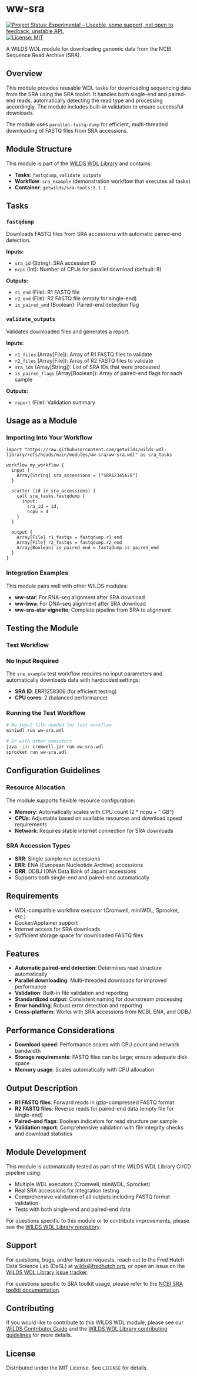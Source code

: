 # ww-sra
[![Project Status: Experimental – Useable, some support, not open to feedback, unstable API.](https://getwilds.org/badges/badges/experimental.svg)](https://getwilds.org/badges/#experimental)
[![License: MIT](https://img.shields.io/badge/License-MIT-yellow.svg)](https://opensource.org/licenses/MIT)

A WILDS WDL module for downloading genomic data from the NCBI Sequence Read Archive (SRA).

## Overview

This module provides reusable WDL tasks for downloading sequencing data from the SRA using the SRA toolkit. It handles both single-end and paired-end reads, automatically detecting the read type and processing accordingly. The module includes built-in validation to ensure successful downloads.

The module uses `parallel-fastq-dump` for efficient, multi-threaded downloading of FASTQ files from SRA accessions.

## Module Structure

This module is part of the [WILDS WDL Library](https://github.com/getwilds/wilds-wdl-library) and contains:

- **Tasks**: `fastqdump`, `validate_outputs`
- **Workflow**: `sra_example` (demonstration workflow that executes all tasks)
- **Container**: `getwilds/sra-tools:3.1.1`

## Tasks

### `fastqdump`
Downloads FASTQ files from SRA accessions with automatic paired-end detection.

**Inputs:**
- `sra_id` (String): SRA accession ID
- `ncpu` (Int): Number of CPUs for parallel download (default: 8)

**Outputs:**
- `r1_end` (File): R1 FASTQ file
- `r2_end` (File): R2 FASTQ file (empty for single-end)
- `is_paired_end` (Boolean): Paired-end detection flag

### `validate_outputs`
Validates downloaded files and generates a report.

**Inputs:**
- `r1_files` (Array[File]): Array of R1 FASTQ files to validate
- `r2_files` (Array[File]): Array of R2 FASTQ files to validate
- `sra_ids` (Array[String]): List of SRA IDs that were processed
- `is_paired_flags` (Array[Boolean]): Array of paired-end flags for each sample

**Outputs:**
- `report` (File): Validation summary

## Usage as a Module

### Importing into Your Workflow

```wdl
import "https://raw.githubusercontent.com/getwilds/wilds-wdl-library/refs/heads/main/modules/ww-sra/ww-sra.wdl" as sra_tasks

workflow my_workflow {
  input {
    Array[String] sra_accessions = ["SRR12345678"]
  }
  
  scatter (id in sra_accessions) {
    call sra_tasks.fastqdump {
      input: 
        sra_id = id,
        ncpu = 4
    }
  }
  
  output {
    Array[File] r1_fastqs = fastqdump.r1_end
    Array[File] r2_fastqs = fastqdump.r2_end
    Array[Boolean] is_paired_end = fastqdump.is_paired_end
  }
}
```

### Integration Examples

This module pairs well with other WILDS modules:
- **ww-star**: For RNA-seq alignment after SRA download
- **ww-bwa**: For DNA-seq alignment after SRA download
- **ww-sra-star vignette**: Complete pipeline from SRA to alignment

## Testing the Module

### Test Workflow

### No Input Required

The `sra_example` test workflow requires no input parameters and automatically downloads data with hardcoded settings:

- **SRA ID**: ERR1258306 (for efficient testing)
- **CPU cores**: 2 (balanced performance)

### Running the Test Workflow

```bash
# No input file needed for test workflow
miniwdl run ww-sra.wdl

# Or with other executors
java -jar cromwell.jar run ww-sra.wdl
sprocket run ww-sra.wdl
```

## Configuration Guidelines

### Resource Allocation

The module supports flexible resource configuration:
- **Memory**: Automatically scales with CPU count (2 * ncpu + " GB")
- **CPUs**: Adjustable based on available resources and download speed requirements
- **Network**: Requires stable internet connection for SRA downloads

### SRA Accession Types

- **SRR**: Single sample run accessions
- **ERR**: ENA (European Nucleotide Archive) accessions
- **DRR**: DDBJ (DNA Data Bank of Japan) accessions
- Supports both single-end and paired-end automatically

## Requirements

- WDL-compatible workflow executor (Cromwell, miniWDL, Sprocket, etc.)
- Docker/Apptainer support
- Internet access for SRA downloads
- Sufficient storage space for downloaded FASTQ files

## Features

- **Automatic paired-end detection**: Determines read structure automatically
- **Parallel downloading**: Multi-threaded downloads for improved performance
- **Validation**: Built-in file validation and reporting
- **Standardized output**: Consistent naming for downstream processing
- **Error handling**: Robust error detection and reporting
- **Cross-platform**: Works with SRA accessions from NCBI, ENA, and DDBJ

## Performance Considerations

- **Download speed**: Performance scales with CPU count and network bandwidth
- **Storage requirements**: FASTQ files can be large; ensure adequate disk space
- **Memory usage**: Scales automatically with CPU allocation

## Output Description

- **R1 FASTQ files**: Forward reads in gzip-compressed FASTQ format
- **R2 FASTQ files**: Reverse reads for paired-end data (empty file for single-end)
- **Paired-end flags**: Boolean indicators for read structure per sample
- **Validation report**: Comprehensive validation with file integrity checks and download statistics

## Module Development

This module is automatically tested as part of the WILDS WDL Library CI/CD pipeline using:
- Multiple WDL executors (Cromwell, miniWDL, Sprocket)
- Real SRA accessions for integration testing
- Comprehensive validation of all outputs including FASTQ format validation
- Tests with both single-end and paired-end data

For questions specific to this module or to contribute improvements, please see the [WILDS WDL Library repository](https://github.com/getwilds/wilds-wdl-library).

## Support

For questions, bugs, and/or feature requests, reach out to the Fred Hutch Data Science Lab (DaSL) at wilds@fredhutch.org, or open an issue on the [WILDS WDL Library issue tracker](https://github.com/getwilds/wilds-wdl-library/issues).

For questions specific to SRA toolkit usage, please refer to the [NCBI SRA toolkit documentation](https://github.com/ncbi/sra-tools).

## Contributing

If you would like to contribute to this WILDS WDL module, please see our [WILDS Contributor Guide](https://getwilds.org/guide/) and the [WILDS WDL Library contributing guidelines](https://github.com/getwilds/wilds-wdl-library/blob/main/.github/CONTRIBUTING.md) for more details.

## License

Distributed under the MIT License. See `LICENSE` for details.

